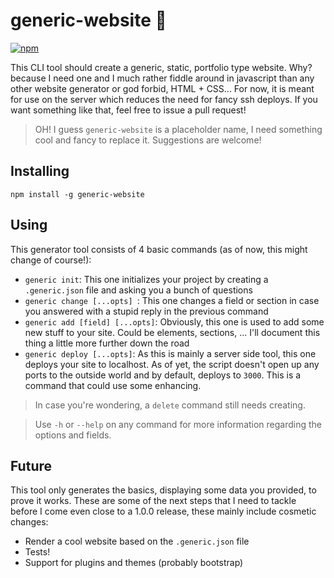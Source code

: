 
# generic-website 🎁 

[![npm][npm]][npm-url]

This CLI tool should create a generic, static, portfolio type website. Why? because I need one and I much rather fiddle around in javascript than any other website generator or god forbid, HTML + CSS... For now, it is meant for use on the server which reduces the need for fancy ssh deploys. If you want something like that, feel free to issue a pull request!

> OH! I guess `generic-website` is a placeholder name, I need something cool and fancy to replace it. Suggestions are welcome!

## Installing
```
npm install -g generic-website
```
## Using
This generator tool consists of 4 basic commands (as of now, this might change of course!):

* `generic init`: This one initializes your project by creating a `.generic.json` file and asking you a bunch of questions
* `generic change [...opts] `: This one changes a field or section in case you answered with a stupid reply in the previous command
* `generic add [field] [...opts]`: Obviously, this one is used to add some new stuff to your site. Could be elements, sections, ... I'll document this thing a little more further down the road
* `generic deploy [...opts]`: As this is mainly a server side tool, this one deploys your site to localhost. As of yet, the script doesn't open up any ports to the outside world and by default, deploys to `3000`. This is a command that could use some enhancing.

> In case you're wondering, a `delete` command still needs creating.

> Use `-h` or `--help` on any command for more information regarding the options and fields.

## Future
This tool only generates the basics, displaying some data you provided, to prove it works. These are some of the next steps that I need to tackle before I come even close to a 1.0.0 release, these mainly include cosmetic changes:

* Render a cool website based on the `.generic.json` file
* Tests!
* Support for plugins and themes (probably bootstrap)

[npm]: https://img.shields.io/npm/v/generic-website.svg
[npm-url]: https://npmjs.com/package/generic-website

